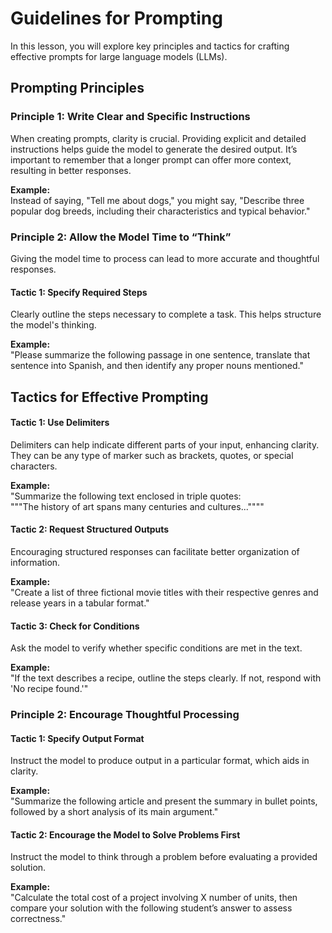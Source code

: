 # Guidelines for Prompting

In this lesson, you will explore key principles and tactics for crafting effective prompts for large language models (LLMs).

## Prompting Principles

### Principle 1: Write Clear and Specific Instructions
When creating prompts, clarity is crucial. Providing explicit and detailed instructions helps guide the model to generate the desired output. It’s important to remember that a longer prompt can offer more context, resulting in better responses.

**Example:**  
Instead of saying, "Tell me about dogs," you might say, "Describe three popular dog breeds, including their characteristics and typical behavior."

### Principle 2: Allow the Model Time to “Think”
Giving the model time to process can lead to more accurate and thoughtful responses.

#### Tactic 1: Specify Required Steps
Clearly outline the steps necessary to complete a task. This helps structure the model's thinking.

**Example:**  
"Please summarize the following passage in one sentence, translate that sentence into Spanish, and then identify any proper nouns mentioned."

## Tactics for Effective Prompting

#### Tactic 1: Use Delimiters
Delimiters can help indicate different parts of your input, enhancing clarity. They can be any type of marker such as brackets, quotes, or special characters.

**Example:**  
"Summarize the following text enclosed in triple quotes:  
\"\"\"The history of art spans many centuries and cultures...\"\"\""

#### Tactic 2: Request Structured Outputs
Encouraging structured responses can facilitate better organization of information.

**Example:**  
"Create a list of three fictional movie titles with their respective genres and release years in a tabular format."

#### Tactic 3: Check for Conditions
Ask the model to verify whether specific conditions are met in the text.

**Example:**  
"If the text describes a recipe, outline the steps clearly. If not, respond with 'No recipe found.'"

### Principle 2: Encourage Thoughtful Processing

#### Tactic 1: Specify Output Format
Instruct the model to produce output in a particular format, which aids in clarity.

**Example:**  
"Summarize the following article and present the summary in bullet points, followed by a short analysis of its main argument."

#### Tactic 2: Encourage the Model to Solve Problems First
Instruct the model to think through a problem before evaluating a provided solution.

**Example:**  
"Calculate the total cost of a project involving X number of units, then compare your solution with the following student’s answer to assess correctness."


